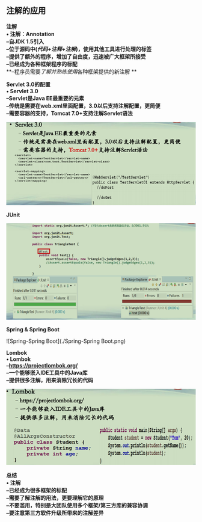 ## 注解的应用

**注解**  
**• 注解：Annotation**  
**–自JDK 1.5引入**  
**–位于源码中(*代码+注释+注解*)，使用其他工具进行处理的标签**  
**–提供了额外的程序，增加了自由度，迅速被广大框架所接受**  
**–已经成为各种框架程序的标配**  
**–程序员需要*了解并熟练使用*各种框架提供的新注解 **  



**Servlet 3.0的配置**  
**• Servlet 3.0**  
**–Servlet是Java EE最重要的元素**  
**–传统是需要在web.xml里面配置，3.0以后支持注解配置，更简便**  
**–需要容器的支持，Tomcat 7.0+支持注解Servlet语法**  

![Servlet-3.0的配置](./Servlet-3.0的配置.png)



**JUnit**

![JUnit](./JUnit.png)



**Spring & Spring Boot**  

![Spring-Spring Boot](./Spring-Spring Boot.png)



**Lombok**  
**• Lombok**  
**–https://projectlombok.org/**  
**–一个能够嵌入IDE工具中的Java库**  
**–提供很多注解，用来消除冗长的代码**  

![Lombok](./Lombok.png)



**总结**  
**• 注解**  
**–已经成为很多框架的标配**  
**–需要了解注解的用法，更要理解它的原理**  
**–不要滥用，特别是大团队使用多个框架/第三方库的兼容协调**  
**–要注意第三方软件升级所带来的注解差异**  

